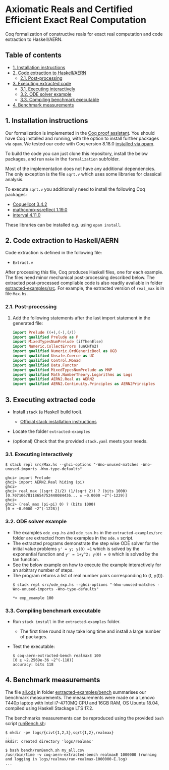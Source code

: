 # Axiomatic Reals and Certified Efficient Exact Real Computation <!-- omit in toc -->

Coq formalization of constructive reals for exact real computation and code extraction to Haskell/AERN.

## Table of contents <!-- omit in toc -->

- [1. Installation instructions](#1-installation-instructions)
- [2. Code extraction to Haskell/AERN](#2-code-extraction-to-haskellaern)
  - [2.1. Post-processing](#21-post-processing)
- [3. Executing extracted code](#3-executing-extracted-code)
  - [3.1. Executing interactively](#31-executing-interactively)
  - [3.2. ODE solver example](#32-ode-solver-example)
  - [3.3. Compiling benchmark executable](#33-compiling-benchmark-executable)
- [4. Benchmark measurements](#4-benchmark-measurements)

## 1. Installation instructions

Our formalization is implemented in the [Coq proof assistant](https://coq.inria.fr/).
You should have Coq installed and running, with the option to install further packages via `opam`.
We tested our code with Coq version 8.18.0 [installed via opam](https://coq.inria.fr/opam-using.html).

To build the code you can just clone this repository, install the below packages, and run `make` in the `formalization` subfolder.

Most of the implementation does not have any additional dependencies.
The only exception is the file `sqrt.v` which uses some libraries for classical analysis.

To execute `sqrt.v` you additionally need to install the following Coq packages:

- [Coquelicot 3.4.2](http://coquelicot.saclay.inria.fr/)
- [mathcomp-ssreflect 1.19.0](https://math-comp.github.io/)
- [interval 4.11.0](http://coq-interval.gforge.inria.fr/)

These libraries can be installed e.g. using `opam install`.

## 2. Code extraction to Haskell/AERN

Code extraction is defined in the following file:

- `Extract.v`

After processing this file, Coq produces Haskell files, one for each example.  The files need minor mechanical post-processing described below.  The extracted post-processed compilable code is also readily available in folder [extracted-examples/src](extracted-examples/src).
For example, the extracted version of `real_max` is in file `Max.hs`.

### 2.1. Post-processing

1. Add the following statements after the last import statement in the generated file:

    ```Haskell
    import Prelude ((+),(-),(/))
    import qualified Prelude as P
    import MixedTypesNumPrelude (ifThenElse)
    import Numeric.CollectErrors (unCNfn2)
    import qualified Numeric.OrdGenericBool as OGB
    import qualified Unsafe.Coerce as UC
    import qualified Control.Monad
    import qualified Data.Functor
    import qualified MixedTypesNumPrelude as MNP
    import qualified Math.NumberTheory.Logarithms as Logs
    import qualified AERN2.Real as AERN2
    import qualified AERN2.Continuity.Principles as AERN2Principles

    ```

## 3. Executing extracted code

- Install `stack` (a Haskell build tool).

  - [Official stack installation instructions](https://docs.haskellstack.org/en/stable/install_and_upgrade/)
- Locate the folder `extracted-examples`

- (optional) Check that the provided `stack.yaml` meets your needs.

### 3.1. Executing interactively

  ```Text
  $ stack repl src/Max.hs --ghci-options "-Wno-unused-matches -Wno-unused-imports -Wno-type-defaults"

  ghci> import Prelude
  ghci> import AERN2.Real hiding (pi)
  ghci>
  ghci> real_max ((sqrt 2)/2) (1/(sqrt 2)) ? (bits 1000)
  [0.70710678118654752440084436... ± ~0.0000 ~2^(-1229)]
  ghci>
  ghci> (real_max (pi-pi) 0) ? (bits 1000)
  [0 ± ~0.0000 ~2^(-1228)]
  ```

### 3.2. ODE solver example
- The examples  `ode_exp.hs` and  `ode_tan.hs` in the `extracted-examples/src` folder are extracted from the examples in the `ode.v` script. 
- The extracted programs demonstrate the step wise ODE solver for the initial value problems  `y' = y; y(0) =1` which is solved by the exponential function  and `y' = 1+y^2; y(0) = 0` which is solved by the tan function.
- See the below example on how to execute the example interactively for an arbitrary number of steps.
- The program returns a list of real number pairs corresponding to (t, y(t)).
  ```Text
  $ stack repl src/ode_exp.hs --ghci-options "-Wno-unused-matches -Wno-unused-imports -Wno-type-defaults"

  *> exp_example 100
  ```
### 3.3. Compiling benchmark executable

- Run `stack install` in the `extracted-examples` folder.
  
  - The first time round it may take long time and install a large number of packages.
  
- Test the executable:

  ```Text
  $ coq-aern-extracted-bench realmaxE 100
  [0 ± ~2.2569e-36 ~2^(-118)]
  accuracy: bits 118
  ```

## 4. Benchmark measurements

The file [all.ods](extracted-examples/bench/all.ods) in folder [extracted-examples/bench](extracted-examples/bench) summarises our benchmark measurements.
The measurements were made on a Lenovo T440p laptop with Intel i7-4710MQ CPU and 16GB RAM, OS Ubuntu 18.04, compiled using Haskell Stackage LTS 17.2.

The benchmarks measurements can be reproduced using the provided `bash` script [runBench.sh](extracted-examples/bench/runBench.sh):

```Text
$ mkdir -pv logs/{civt{1,2,3},sqrt{1,2},realmax}
...
mkdir: created directory 'logs/realmax'

$ bash bench/runBench.sh my_all.csv
/usr/bin/time -v coq-aern-extracted-bench realmaxE 1000000 (running and logging in logs/realmax/run-realmax-1000000-E.log)
...
```
